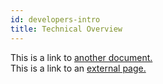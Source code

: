 ```yaml
---
id: developers-intro
title: Technical Overview
---
```


This is a link to [another document.](doc3.md)  
This is a link to an [external page.](http://www.example.com)
